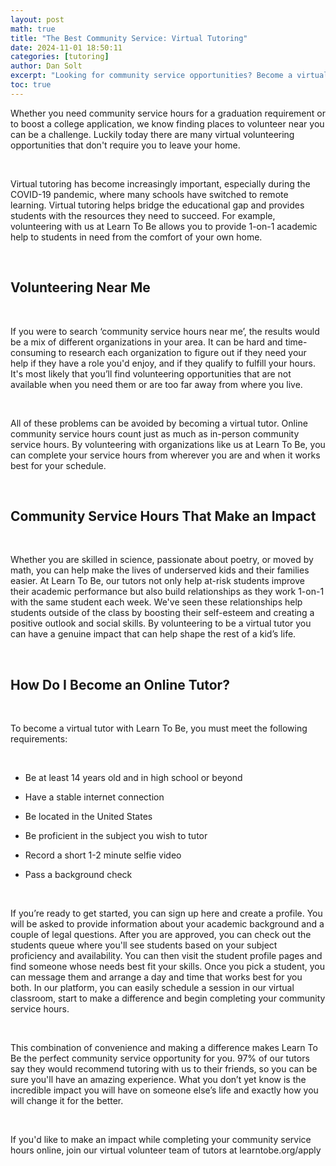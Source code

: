 ```yaml
---
layout: post
math: true
title: "The Best Community Service: Virtual Tutoring"
date: 2024-11-01 18:50:11
categories: [tutoring]
author: Dan Solt
excerpt: "Looking for community service opportunities? Become a virtual tutor with Learn To Be and make an impact from your own home while completing service hours."
toc: true
---
```


Whether you need community service hours for a graduation requirement or to boost a college application, we know finding places to volunteer near you can be a challenge. Luckily today there are many virtual volunteering opportunities that don't require you to leave your home.

‍

Virtual tutoring has become increasingly important, especially during the COVID-19 pandemic, where many schools have switched to remote learning. Virtual tutoring helps bridge the educational gap and provides students with the resources they need to succeed. For example, volunteering with us at Learn To Be allows you to provide 1-on-1 academic help to students in need from the comfort of your own home.

‍

## Volunteering Near Me

‍

If you were to search ‘community service hours near me’, the results would be a mix of different organizations in your area. It can be hard and time-consuming to research each organization to figure out if they need your help if they have a role you'd enjoy, and if they qualify to fulfill your hours. It's most likely that you’ll find volunteering opportunities that are not available when you need them or are too far away from where you live.

‍

All of these problems can be avoided by becoming a virtual tutor. Online community service hours count just as much as in-person community service hours. By volunteering with organizations like us at Learn To Be, you can complete your service hours from wherever you are and when it works best for your schedule.

‍

## Community Service Hours That Make an Impact

‍

Whether you are skilled in science, passionate about poetry, or moved by math, you can help make the lives of underserved kids and their families easier. At Learn To Be, our tutors not only help at-risk students improve their academic performance but also build relationships as they work 1-on-1 with the same student each week. We've seen these relationships help students outside of the class by boosting their self-esteem and creating a positive outlook and social skills. By volunteering to be a virtual tutor you can have a genuine impact that can help shape the rest of a kid’s life.

‍

## How Do I Become an Online Tutor?

‍

To become a virtual tutor with Learn To Be, you must meet the following requirements:

‍

- Be at least 14 years old and in high school or beyond

- Have a stable internet connection

- Be located in the United States

- Be proficient in the subject you wish to tutor

- Record a short 1-2 minute selfie video

- Pass a background check

‍

If you’re ready to get started, you can sign up here and create a profile. You will be asked to provide information about your academic background and a couple of legal questions. After you are approved, you can check out the students queue where you'll see students based on your subject proficiency and availability. You can then visit the student profile pages and find someone whose needs best fit your skills. Once you pick a student, you can message them and arrange a day and time that works best for you both. In our platform, you can easily schedule a session in our virtual classroom, start to make a difference and begin completing your community service hours.

‍

This combination of convenience and making a difference makes Learn To Be the perfect community service opportunity for you. 97% of our tutors say they would recommend tutoring with us to their friends, so you can be sure you'll have an amazing experience. What you don’t yet know is the incredible impact you will have on someone else’s life and exactly how you will change it for the better.

‍

If you'd like to make an impact while completing your community service hours online, join our virtual volunteer team of tutors at learntobe.org/apply

‍